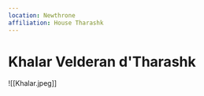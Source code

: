 ```yaml
---
location: Newthrone
affiliation: House Tharashk
---
```


# Khalar Velderan d'Tharashk
![[Khalar.jpeg]]
